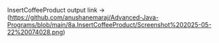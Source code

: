 InsertCoffeeProduct output link ->(https://github.com/anushanemaraj/Advanced-Java-Programs/blob/main/8a.InsertCoffeeProduct/Screenshot%202025-05-22%20074028.png)
